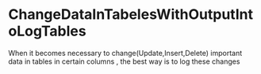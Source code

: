 # ChangeDataInTabelesWithOutputIntoLogTables
When it becomes necessary to change(Update,Insert,Delete) important data in tables in certain columns , the best way is to log these changes

